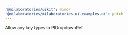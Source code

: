```yaml
---
'@milaboratories/uikit': minor
'@milaboratories/milaboratories.ui-examples.ui': patch
---
```


Allow any key types in PlDropdownRef
